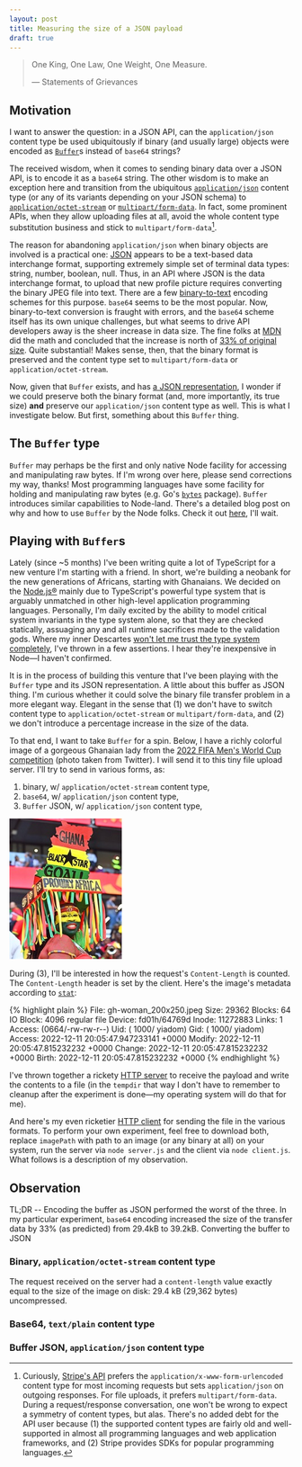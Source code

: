 ```yaml
---
layout: post
title: Measuring the size of a JSON payload
draft: true
---
```


> One King, One Law, One Weight, One Measure.
>
> &mdash; Statements of Grievances

## Motivation

I want to answer the question: in a JSON API, can the `application/json` content
type be used ubiquitously if binary (and usually large) objects were encoded as
[`Buffer`][buf]s instead of `base64` strings?

The received wisdom, when it comes to sending binary data over a JSON API, is to
encode it as a `base64` string. The other wisdom is to make an exception here and
transition from the ubiquitous [`application/json`][aj] content type (or any of its
variants depending on your JSON schema) to [`application/octet-stream`][aos] or
[`multipart/form-data`][mfd]. In fact, some prominent APIs, when they allow
uploading files at all, avoid the whole content type substitution business and
stick to `multipart/form-data`[^curious-stripe].

The reason for abandoning `application/json` when binary objects are involved is
a practical one: [JSON][] appears to be a text-based data interchange format,
supporting extremely simple set of terminal data types: string, number, boolean,
null.  Thus, in an API where JSON is the data interchange format, to upload that
new profile picture requires converting the binary JPEG file into text. There
are a few [binary-to-text][] encoding schemes for this purpose. `base64` seems
to be the most popular. Now, binary-to-text conversion is fraught with errors,
and the `base64` scheme itself has its own unique challenges, but what seems to
drive API developers away is the sheer increase in data size. The fine folks at
[MDN][] did the math and concluded that the increase is north of [33% of
original size][b33]. Quite substantial! Makes sense, then, that the binary
format is preserved and the content type set to `multipart/form-data` or
`application/octet-stream`.

Now, given that `Buffer` exists, and has [a JSON representation][buftoj], I
wonder if we could preserve both the binary format (and, more importantly, its
true size) **and** preserve our `application/json` content type as well. This is
what I investigate below. But first, something about this `Buffer` thing.

## The `Buffer` type

`Buffer` may perhaps be the first and only native Node facility for accessing
and manipulating raw bytes. If I'm wrong over here, please send corrections my
way, thanks! Most programming languages have some facility for holding and
manipulating raw bytes (e.g. Go's [`bytes`][gobytes] package). `Buffer`
introduces similar capabilities to Node-land. There's a detailed blog post on
why and how to use `Buffer` by the Node folks. Check it out [here][whybuf], I'll
wait.

## Playing with `Buffer`s

Lately (since ~5 months) I've been writing quite a lot of TypeScript for a new
venture I'm starting with a friend. In short, we're building a neobank for the
new generations of Africans, starting with Ghanaians. We decided on the
[Node.js&reg;][node] mainly due to TypeScript's powerful type system that is
arguably unmatched in other high-level application programming languages.
Personally, I'm daily excited by the ability to model critical system invariants
in the type system alone, so that they are checked statically, assuaging any and
all runtime sacrifices made to the validation gods. Where my inner Descartes
[won't let me trust the type system completely][cot], I've thrown in a few
assertions. I hear they're inexpensive in Node&mdash;I haven't confirmed.

It is in the process of building this venture that I've been playing with the
`Buffer` type and its JSON representation. A little about this buffer as JSON
thing.
I'm curious whether it could solve the binary file transfer problem in a more
elegant way. Elegant in the sense that (1) we don't have to switch content type
to `application/octet-stream` or `multipart/form-data`, and (2) we don't
introduce a percentage increase in the size of the data.

To that end, I want to take `Buffer` for a spin. Below, I have a richly colorful
image of a gorgeous Ghanaian lady from the [2022 FIFA Men's World Cup
competition][wc2022] (photo taken from Twitter). I will send it to this tiny
file upload server. I'll try to send in various forms, as:

  1.  binary, w/ `application/octet-stream` content type,
  2.  `base64`, w/ `application/json` content type,
  3.  `Buffer` JSON, w/ `application/json` content type,

![Beautifully painted Ghanaian woman at FIFA World Cup 2022](/assets/gh-woman_200x250.jpeg)

During (3), I'll be interested in how the request's `Content-Length` is counted.
The `Content-Length` header is set by the client. Here's the image's metadata
according to [`stat`][stat]:

{% highlight plain %}
File: gh-woman_200x250.jpeg
Size: 29362             Blocks: 64         IO Block: 4096   regular file
Device: fd01h/64769d    Inode: 11272883    Links: 1
Access: (0664/-rw-rw-r--)  Uid: ( 1000/  yiadom)   Gid: ( 1000/  yiadom)
Access: 2022-12-11 20:05:47.947233141 +0000
Modify: 2022-12-11 20:05:47.815232232 +0000
Change: 2022-12-11 20:05:47.815232232 +0000
 Birth: 2022-12-11 20:05:47.815232232 +0000
{% endhighlight %}

I've thrown together a rickety [HTTP server][httpserver] to receive the payload
and write the contents to a file (in the `tempdir` that way I don't have to
remember to cleanup after the experiment is done&mdash;my operating system will
do that for me).

And here's my even ricketier [HTTP client][httpclient] for sending the file in
the various formats. To perform your own experiment, feel free to download both,
replace `imagePath` with path to an image (or any binary at all) on your system,
run the server via `node server.js` and the client via `node client.js`. What
follows is a description of my observation.

## Observation
TL;DR -- Encoding the buffer as JSON performed the worst of the three. In my
particular experiment, `base64` encoding increased the size of the transfer data
by 33% (as predicted) from 29.4kB to 39.2kB. Converting the buffer to JSON

### Binary, `application/octet-stream` content type
The request received on the server had a `content-length` value exactly equal to
the size of the image on disk: 29.4 kB (29,362 bytes) uncompressed. 

### Base64, `text/plain` content type
### Buffer JSON, `application/json` content type

[^curious-stripe]: Curiously, [Stripe's API][sa] prefers the `application/x-www-form-urlencoded` content type for most incoming requests but sets `application/json` on outgoing responses. For file uploads, it prefers `multipart/form-data`. During a request/response conversation, one won't be wrong to expect a symmetry of content types, but alas. There's no added debt for the API user because (1) the supported content types are fairly old and well-supported in almost all programming languages and web application frameworks, and (2) Stripe provides SDKs for popular programming languages.

[aj]: https://www.rfc-editor.org/rfc/rfc4627
[mfd]: https://www.rfc-editor.org/rfc/rfc2388
[aos]: https://www.rfc-editor.org/rfc/rfc2046
[sa]: https://stripe.com/docs/api
[buf]: https://nodejs.org/api/buffer.html
[binary-to-text]: https://en.wikipedia.org/wiki/Binary-to-text_encoding
[JSON]: https://www.json.org/json-en.html
[MDN]: https://developer.mozilla.org/en-US/docs/Glossary/Base64#encoded_size_increase
[b33]: https://developer.mozilla.org/en-US/docs/Glossary/Base64#encoded_size_increase
[uint8]: https://developer.mozilla.org/en-US/docs/Web/JavaScript/Reference/Global_Objects/Uint8Array
[gobytes]: https://pkg.go.dev/bytes
[whybuf]: https://nodejs.org/en/knowledge/advanced/buffers/how-to-use-buffers/#why-buffers
[wc2022]: https://www.fifa.com/fifaplus/en/tournaments/mens/worldcup/qatar2022
[node]: https://nodejs.org/en/
[cot]: https://plato.stanford.edu/entries/descartes-epistemology/#PerfKnowBeinAwak
[buftoj]: https://nodejs.org/api/buffer.html#buftojson
[httpie]: https://httpie.io/
[stat]: https://man7.org/linux/man-pages/man2/lstat.2.html
[httpserver]: https://gist.github.com/yawboakye/a5cebad7889349971ceaa5c68c45f0a4
[httpclient]: https://gist.github.com/yawboakye/a5dd7e04f0589a89da576ffd7a4ce960
